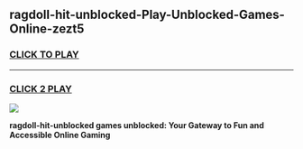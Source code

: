 
## ragdoll-hit-unblocked-Play-Unblocked-Games-Online-zezt5
<h3>
<a href="https://premium76.site?title=ragdoll-hit-unblocked&ref=25A">CLICK TO PLAY</a></h3>
<hr>

<h3>
<a href="https://premium76.site?title=ragdoll-hit-unblocked&ref=25A">CLICK 2 PLAY</a>
  
</h3>

<a href="https://premium76.site?title=ragdoll-hit-unblocked&ref=25A"><img src="https://clearcache.store/games.png"></a>


**ragdoll-hit-unblocked games unblocked: Your Gateway to Fun and Accessible Online Gaming**
